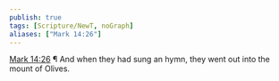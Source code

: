 ```yaml
---
publish: true
tags: [Scripture/NewT, noGraph]
aliases: ["Mark 14:26"]
---
```

[Mark 14:26](https://churchofjesuschrist.org/study/scriptures/nt/mark/14?lang=eng&id=p26#p26) ¶ And when they had sung an hymn, they went out into the mount of Olives.
